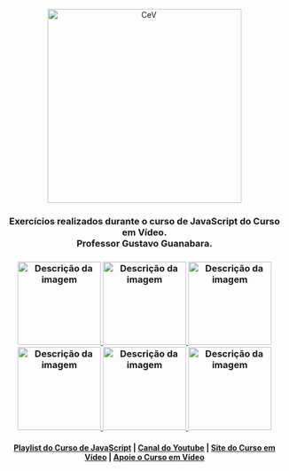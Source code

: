 <p align="center">
  <a href="https://www.cursoemvideo.com/">
    <img alt="CeV" src="https://www.cursoemvideo.com/wp-content/uploads/2019/08/cursoemvideo-logo-branca.png" width="350" />
  </a>
</p>

<h3 align="center">
  Exercícios realizados durante o curso de JavaScript do Curso em Vídeo.<br>
  Professor Gustavo Guanabara.
</h3>
<h3 align="center">
  <a href="https://www.youtube.com/watch?v=uzEhd3Lugik&list=PLntvgXM11X6pi7mW0O4ZmfUI1xDSIbmTm&index=2&pp=iAQB">
    <img src="https://github.com/jw-oliveira/cev-javascript/assets/91788583/6ec6640f-d7a3-449c-9c54-5423d22374d2" alt="Descrição da imagem" width="150">
  </a>
  <a href="https://www.youtube.com/watch?v=FjT97HVT5g8&list=PLntvgXM11X6pi7mW0O4ZmfUI1xDSIbmTm&index=5&pp=iAQB">
    <img src="https://github.com/jw-oliveira/cev-javascript/assets/91788583/ad6dcd16-c7de-4689-aeaf-a19000df96a6" alt="Descrição da imagem" width="150">
  </a>
  <a href="https://www.youtube.com/watch?v=H80nCKs9c2k&list=PLntvgXM11X6pi7mW0O4ZmfUI1xDSIbmTm&index=12&pp=iAQB"> 
    <img src="https://github.com/jw-oliveira/cev-javascript/assets/91788583/130346fc-8a65-4c44-9ce2-9d6799b50839" alt="Descrição da imagem" width="150">
  </a>
  <a href="https://www.youtube.com/watch?v=uPFasdmZHJc&list=PLntvgXM11X6pi7mW0O4ZmfUI1xDSIbmTm&index=15&pp=iAQB">
    <img src="https://github.com/jw-oliveira/cev-javascript/assets/91788583/41427316-cb9f-4138-9df9-e4852840bbcc" alt="Descrição da imagem" width="150">
  </a>
  <a href="https://www.youtube.com/watch?v=3emz6rpcJyA&list=PLntvgXM11X6pi7mW0O4ZmfUI1xDSIbmTm&index=18&pp=iAQB">
    <img src="https://github.com/jw-oliveira/cev-javascript/assets/91788583/b12dab78-0691-41fe-a6e5-68c438882ff6" alt="Descrição da imagem" width="150">
  </a>
  <a href="https://www.youtube.com/watch?v=5m4UhZd-Les&list=PLntvgXM11X6pi7mW0O4ZmfUI1xDSIbmTm&index=21&pp=iAQB">
    <img src="https://github.com/jw-oliveira/cev-javascript/assets/91788583/d684cadb-84b8-41ef-8b04-898c3bd30103" alt="Descrição da imagem" width="150">
  </a>
</h3>

<h4 align="center">    
  <a href="https://www.youtube.com/watch?v=1-w1RfGIov4&list=PLHz_AreHm4dlsK3Nr9GVvXCbpQyHQl1o1">Playlist do Curso de JavaScript</a> |
  <a href="https://www.youtube.com/channel/UCrWvhVmt0Qac3HgsjQK62FQ">Canal do Youtube</a> |
  <a href="http://www.cursoemvideo.com">Site do Curso em Vídeo</a> |
  <a href="http://www.cursoemvideo.com/apoie">Apoie o Curso em Vídeo</a>
</h4>
